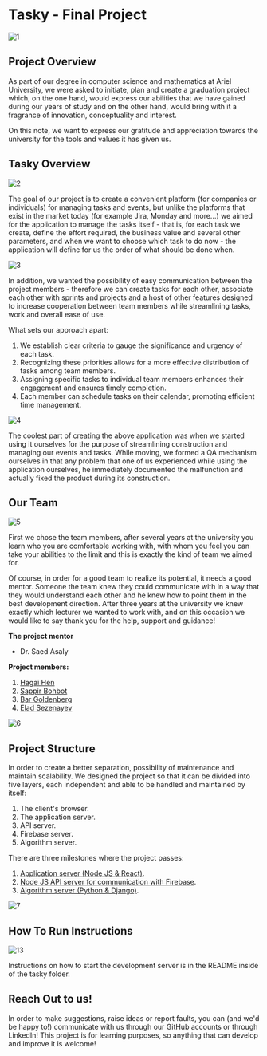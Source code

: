 # Tasky - Final Project

![1](https://github.com/HagaiHen/Final-Project/assets/76903853/5b37c1e2-559b-46d2-a4af-ec5d070b11ed)


## Project Overview
As part of our degree in computer science and mathematics at Ariel University, we were asked to initiate, plan and create a graduation project which, on the one hand, would express our abilities that we have gained during our years of study and on the other hand, would bring with it a fragrance of innovation, conceptuality and interest.<br/> 

On this note, we want to express our gratitude and appreciation towards the university for the tools and values it has given us.

## Tasky Overview
![2](https://github.com/HagaiHen/Final-Project/assets/76903853/424d1434-65c3-4bd9-a3f1-f9d80463ede0)


The goal of our project is to create a convenient platform (for companies or individuals) for managing tasks and events, but unlike the platforms that exist in the market today (for example Jira, Monday and more...) we aimed for the application to manage the tasks itself - that is, for each task we create, define the effort required, the business value and several other parameters, and when we want to choose which task to do now - the application will define for us the order of what should be done when.

![3](https://github.com/HagaiHen/Final-Project/assets/76903853/8435b430-243b-4a0e-97fa-771aa32828a3)


In addition, we wanted the possibility of easy communication between the project members - therefore we can create tasks for each other, associate each other with sprints and projects and a host of other features designed to increase cooperation between team members while streamlining tasks, work and overall ease of use.

What sets our approach apart:

1. We establish clear criteria to gauge the significance and urgency of each task.
2. Recognizing these priorities allows for a more effective distribution of tasks among team members.
3. Assigning specific tasks to individual team members enhances their engagement and ensures timely completion.
4. Each member can schedule tasks on their calendar, promoting efficient time management.

![4](https://github.com/HagaiHen/Final-Project/assets/76903853/706975af-ee02-4c6e-b490-955b9d5e3cd9)


The coolest part of creating the above application was when we started using it ourselves for the purpose of streamlining construction and managing our events and tasks. While moving, we formed a QA mechanism ourselves in that any problem that one of us experienced while using the application ourselves, he immediately documented the malfunction and actually fixed the product during its construction.

## Our Team

![5](https://github.com/HagaiHen/Final-Project/assets/76903853/a599116d-83e9-4e36-8860-164115c9d7a9)

First we chose the team members, after several years at the university you learn who you are comfortable working with, with whom you feel you can take your abilities to the limit and this is exactly the kind of team we aimed for.

Of course, in order for a good team to realize its potential, it needs a good mentor. Someone the team knew they could communicate with in a way that they would understand each other and he knew how to point them in the best development direction. After three years at the university we knew exactly which lecturer we wanted to work with, and on this occasion we would like to say thank you for the help, support and guidance!

**The project mentor**
* Dr. Saed Asaly

**Project members:**
1. [Hagai Hen](https://github.com/HagaiHen) <br>
2. [Sappir Bohbot](https://github.com/SappirBo) <br>
3. [Bar Goldenberg](https://github.com/bargoldenberg) <br>
4. [Elad Sezenayev](https://github.com/eladsez)


![6](https://github.com/HagaiHen/Final-Project/assets/76903853/4b070ce4-b4ae-4b09-ba2b-6f98fef4c3c4)

## Project Structure

In order to create a better separation, possibility of maintenance and maintain scalability. We designed the project so that it can be divided into five layers, each independent and able to be handled and maintained by itself:
1. The client's browser.
2. The application server.
3. API server.
4. Firebase server.
5. Algorithm server.

   
There are three milestones where the project passes:
1. [Application server (Node JS & React)](https://github.com/HagaiHen/Final-Project/tree/main/tasky).
2. [Node JS API server for communication with Firebase](https://github.com/SappirBo/Tasky-API-Server).
3. [Algorithm server (Python & Django)](https://github.com/HagaiHen/Final-Project/tree/main/Algo/Server).

![7](https://github.com/HagaiHen/Final-Project/assets/76903853/dbe10681-92ab-4927-9bd1-804e47e215b6)




## How To Run Instructions  

![13](https://github.com/HagaiHen/Final-Project/assets/76903853/e29dd789-14f7-4d6f-9c0c-754590f505e1)

Instructions on how to start the development server is in the README inside of the tasky folder.



## Reach Out to us!

In order to make suggestions, raise ideas or report faults, you can (and we'd be happy to!) communicate with us through our GitHub accounts or through LinkedIn! This project is for learning purposes, so anything that can develop and improve it is welcome!

